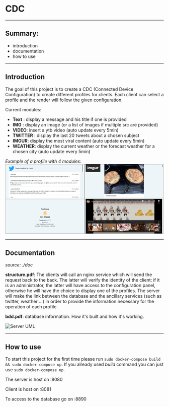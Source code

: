 # CDC

---

## Summary:

- introduction
- documentation
- how to use

---

## Introduction

The goal of this project is to create a CDC (Connected Device Configuration) to create different profiles for clients. Each client can select a profile and the render will follow the given configuration.

Current modules:

- **Text** : display a message and his title if one is provided
- **IMG** : display an image (or a list of images if multiple src are provided)
- **VIDEO**: insert a ytb video (auto update every 5min)
- **TWITTER** : display the last 20 tweets about a chosen subject
- **IMGUR**: display the most viral content (auto update every 5min)
- **WEATHER**: display the current weather or the forecast weather for a chosen city (auto update every 5min)

_Example of a profile with 4 modules:_
![screen of a profile with 4 sub modules](https://github.com/calvetalex/cdc/blob/main/doc/.images/Screenshot_multiple_module_profile.png?raw=true)

---

## Documentation

_source: ./doc_

**structure.pdf**: The clients will call an nginx service which will send the request back to the back. The latter will verify the identity of the client: if it is an administrator, the latter will have access to the configuration panel, otherwise he will have the choice to display one of the profiles. The server will make the link between the database and the ancillary services (such as twitter, weather ...) in order to provide the information necessary for the operation of each profile.

**bdd.pdf**: database information. How it's built and how it's working.

![Server UML]()

---

## How to use

To start this project for the first time please run `sudo docker-compose build && sudo docker-compose up`. If you already used _build_ command you can just use `sudo docker-compose up`.

The server is host on :8080

Client is host on :8081

To access to the database go on :8890
